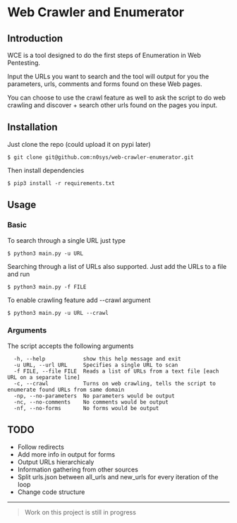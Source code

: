 # Web Crawler and Enumerator
## Introduction
WCE is a tool designed to do the first steps of Enumeration in Web Pentesting.

Input the URLs you want to search and the tool will output for you the parameters, urls, comments and forms found on these Web pages. 

You can choose to use the crawl feature as well to ask the script to do web crawling and discover + search other urls found on the pages you input.

## Installation
Just clone the repo (could upload it on pypi later)
```
$ git clone git@github.com:n0sys/web-crawler-enumerator.git
```

Then install dependencies
```
$ pip3 install -r requirements.txt
```

## Usage
### Basic
To search through a single URL just type
```
$ python3 main.py -u URL
```

Searching through a list of URLs also supported. Just add the URLs to a file and run
```
$ python3 main.py -f FILE
```

To enable crawling feature add --crawl argument
```
$ python3 main.py -u URL --crawl
```

### Arguments
The script accepts the following arguments
```
  -h, --help            show this help message and exit
  -u URL, --url URL     Specifies a single URL to scan
  -f FILE, --file FILE  Reads a list of URLs from a text file [each URL on a separate line]
  -c, --crawl           Turns on web crawling, tells the script to enumerate found URLs from same domain
  -np, --no-parameters  No parameters would be output
  -nc, --no-comments    No comments would be output
  -nf, --no-forms       No forms would be output
```

## TODO
- Follow redirects
- Add more info in output for forms
- Output URLs hierarchicaly
- Information gathering from other sources
- Split urls.json between all_urls and new_urls for every iteration of the loop
- Change code structure 

---

> Work on this project is still in progress
